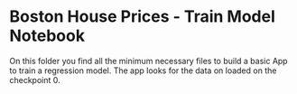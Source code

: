 # Boston House Prices - Train Model Notebook

On this folder you find all the minimum necessary files to build a basic App to train a regression model.
The app looks for the data on loaded on the checkpoint 0.